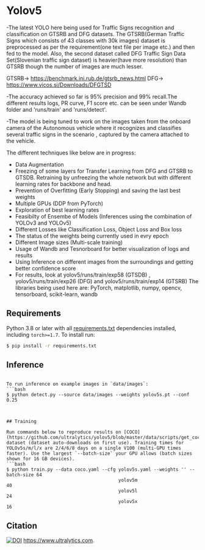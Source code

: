 # Yolov5
-The latest YOLO here being used for Traffic Signs recognition and classification on GTSRB and DFG datasets. The GTSRB(German Traffic Signs which consists of 43 classes with 30k   images) dataset is preprocessed as per the requirement(one text file per image etc.) and then fed to the model. Also, the second dataset called DFG Traffic Sign Data Set(Slovenian traffic sign dataset) is heavier(have more resolution) than GTSRB though the number of images are much lesser.

GTSRB-> https://benchmark.ini.rub.de/gtsrb_news.html
DFG-> https://www.vicos.si/Downloads/DFGTSD

-The accuracy achieved so far is 95% precision and 99% recall.The different results logs, PR curve, F1 score etc. can be seen under Wandb folder and 'runs/train' and 'runs/detect'.

-The model is being tuned to work on the images taken from the onboard camera of the Autonomous vehicle where it recognizes and classifies several traffic signs in the scenario , captured by the camera attached to the vehicle.

The different techniques like below are in progress:
- Data Augmentation 
- Freezing of some layers for Transfer Learning from DFG and GTSRB to GTSDB. Retraining by unfreezing the whole network but with different learning rates for backbone and head.
- Prevention of Overfitting (Early Stopping) and saving the last best weights
- Multiple GPUs (DDP from PyTorch)
- Exploration of best learning rates
- Feasibilty of Ensembe of Models (Inferences using the combination of YOLOv3 and YOLOv5)
- Different Losses like Classification Loss, Object Loss and Box loss
- The status of the weights being currently used in evry epoch
- Different Image sizes (Multi-scale training)
- Usage of Wandb and Tesnorboard for better visualization of logs and results
- Using Inference on different images from the surroundings and getting better confidence score
- For results, look at yolov5/runs/train/exp58 (GTSDB) , yolov5/runs/train/exp26 (DFG) and yolov5/runs/train/exp14 (GTSRB)
The libraries being used here are: PyTorch, matplotlib, numpy, opencv, tensorboard, scikit-learn, wandb


## Requirements

Python 3.8 or later with all [requirements.txt](https://github.com/ultralytics/yolov5/blob/master/requirements.txt) dependencies installed, including `torch>=1.7`. To install run:
```bash
$ pip install -r requirements.txt
```

## Inference

```

To run inference on example images in `data/images`:
```bash
$ python detect.py --source data/images --weights yolov5s.pt --conf 0.25



## Training

Run commands below to reproduce results on [COCO](https://github.com/ultralytics/yolov5/blob/master/data/scripts/get_coco.sh) dataset (dataset auto-downloads on first use). Training times for YOLOv5s/m/l/x are 2/4/6/8 days on a single V100 (multi-GPU times faster). Use the largest `--batch-size` your GPU allows (batch sizes shown for 16 GB devices).
```bash
$ python train.py --data coco.yaml --cfg yolov5s.yaml --weights '' --batch-size 64
                                         yolov5m                                40
                                         yolov5l                                24
                                         yolov5x                                16
```



## Citation

[![DOI](https://zenodo.org/badge/264818686.svg)](https://zenodo.org/badge/latestdoi/264818686)
https://www.ultralytics.com.

